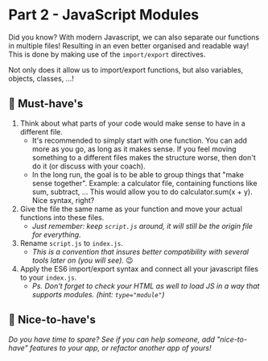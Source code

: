 # Part 2 - JavaScript Modules

Did you know? With modern Javascript, we can also separate our functions in multiple files! Resulting in an even better organised and readable way!
This is done by making use of the `import/export` directives.

Not only does it allow us to import/export functions, but also variables, objects, classes, ...!

## 🌱 Must-have's

1. Think about what parts of your code would make sense to have in a different file. 
   * It's recommended to simply start with one function. You can add more as you go, as long as it makes sense. If you feel moving something to a different files makes the structure worse, then don't do it (or discuss with your coach).
   * In the long run, the goal is to be able to group things that "make sense together". Example: a calculator file, containing functions like sum, subtract, ... This would allow you to do calculator.sum(x + y). Nice syntax, right?
2. Give the file the same name as your function and move your actual functions into these files.
    * _Just remember: keep `script.js` around, it will still be the origin file for everything._
3. Rename `script.js` to `index.js`.
    * _This is a convention that insures better compatibility with several tools later on (you will see)._ 😉
4. Apply the ES6 import/export syntax and connect all your javascript files to your `index.js`.
    * _Ps. Don't forget to check your HTML as well to load JS in a way that supports modules. (hint: `type="module"`)_


## 🌼 Nice-to-have's

_Do you have time to spare? See if you can help someone, add "nice-to-have" features to your app, or refactor another app of yours!_
